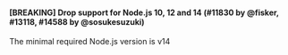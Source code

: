 #### [BREAKING] Drop support for Node.js 10, 12 and 14 (#11830 by @fisker, #13118, #14588 by @sosukesuzuki)

The minimal required Node.js version is v14
